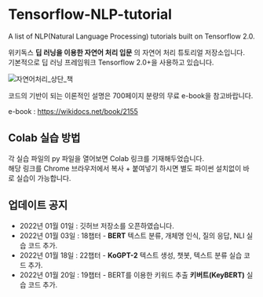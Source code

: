 # Tensorflow-NLP-tutorial

A list of NLP(Natural Language Processing) tutorials built on Tensorflow 2.0.

위키독스 **딥 러닝을 이용한 자연어 처리 입문** 의 자연어 처리 튜토리얼 저장소입니다.  
기본적으로 딥 러닝 프레임워크 Tensorflow 2.0+을 사용하고 있습니다.  

![자연어처리_상단_책](https://user-images.githubusercontent.com/73151616/147765192-632448c4-2b96-4df4-9d4d-ef34271f295b.png)

코드의 기반이 되는 이론적인 설명은 700페이지 분량의 무료 e-book을 참고바랍니다.

e-book : https://wikidocs.net/book/2155

## Colab 실습 방법

각 실습 파일의 py 파일을 열어보면 Colab 링크를 기재해두었습니다.  
해당 링크를 Chrome 브라우저에서 복사 + 붙여넣기 하시면 별도 파이썬 설치없이 바로 실습이 가능합니다.


## 업데이트 공지
* 2022년 01월 01일 : 깃허브 저장소를 오픈하였습니다.  
* 2022년 01월 03일 : 18챕터 - **BERT** 텍스트 분류, 개체명 인식, 질의 응답, NLI 실습 코드 추가.  
* 2022년 01월 18일 : 22챕터 - **KoGPT-2** 텍스트 생성, 챗봇, 텍스트 분류 실습 코드 추가.
* 2022년 01월 20일 : 19챕터 - BERT를 이용한 키워드 추출 **키버트(KeyBERT)** 실습 코드 추가.
